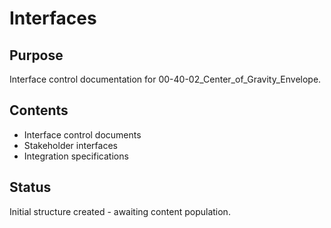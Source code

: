 # Interfaces

## Purpose
Interface control documentation for 00-40-02_Center_of_Gravity_Envelope.

## Contents
- Interface control documents
- Stakeholder interfaces
- Integration specifications

## Status
Initial structure created - awaiting content population.
